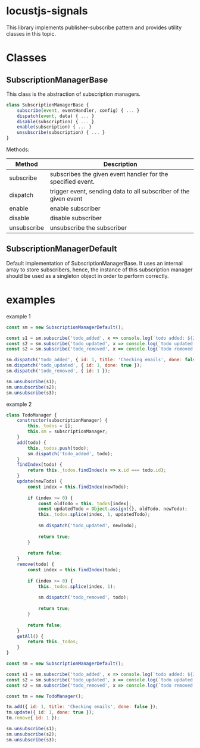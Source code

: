 # locustjs-signals
This library implements publisher-subscribe pattern and provides utility classes in this topic.

# Classes

## SubscriptionManagerBase
This class is the abstraction of subscription managers.

```javascript
class SubscriptionManagerBase {
	subscribe(event, eventHandler, config) { ... }
	dispatch(event, data) { ... }
	disable(subscription) { ... }
	enable(subscription) { ... }
	unsubscribe(subscription) { ... }
}
```

Methods:

|Method|Description|
|--|--|
|subscribe|subscribes the given event handler for the specified event.|
|dispatch|trigger event, sending data to all subscriber of the given event|
|enable|enable subscriber|
|disable|disable subscriber|
|unsubscribe|unsubscribe the subscriber|



## SubscriptionManagerDefault
Default implementation of SubscriptionManagerBase. It uses an internal array to store subscribers, hence, the instance of this subscription manager should be used as a singleton object in order to perform correctly.

# examples

example 1

```javascript
const sm = new SubscriptionManagerDefault();

const s1 = sm.subscribe('todo_added', x => console.log(`todo added: ${JSON.stringify(x)}`));
const s2 = sm.subscribe('todo_updated', x => console.log(`todo updated: ${JSON.stringify(x)}`));
const s2 = sm.subscribe('todo_removed', x => console.log(`todo removed: ${JSON.stringify(x)}`));

sm.dispatch('todo_added', { id: 1, title: 'Checking emails', done: false });
sm.dispatch('todo_updated', { id: 1, done: true });
sm.dispatch('todo_removed', { id: 1 });

sm.unsubscribe(s1);
sm.unsubscribe(s2);
sm.unsubscribe(s3);
```

example 2
```javascript
class TodoManager {
	constructor(subscriptionManager) {
		this._todos = [];
		this.sm = subscriptionManager;
	}
	add(todo) {
		this._todos.push(todo);
		sm.dispatch('todo_added', todo);
	}
	findIndex(todo) {
		return this._todos.findIndex(x => x.id === todo.id);
	}
	update(newTodo) {
		const index = this.findIndex(newTodo);
		
		if (index >= 0) {
			const oldTodo = this._todos[index];
			const updatedTodo = Object.assign({}, oldTodo, newTodo);
			this._todos.splice(index, 1, updatedTodo);
			
			sm.dispatch('todo_updated', newTodo);
			
			return true;
		}
		
		return false;
	}
	remove(todo) {
		const index = this.findIndex(todo);
		
		if (index >= 0) {
			this._todos.splice(index, 1);
			
			sm.dispatch('todo_removed', todo);
			
			return true;
		}
		
		return false;
	}
	getAll() {
		return this._todos;
	}
}

const sm = new SubscriptionManagerDefault();

const s1 = sm.subscribe('todo_added', x => console.log(`todo added: ${JSON.stringify(x)}`));
const s2 = sm.subscribe('todo_updated', x => console.log(`todo updated: ${JSON.stringify(x)}`));
const s2 = sm.subscribe('todo_removed', x => console.log(`todo removed: ${JSON.stringify(x)}`));

const tm = new TodoManager();

tm.add({ id: 1, title: 'Checking emails', done: false });
tm.update({ id: 1, done: true });
tm.remove{ id: 1 });

sm.unsubscribe(s1);
sm.unsubscribe(s2);
sm.unsubscribe(s3);
```
